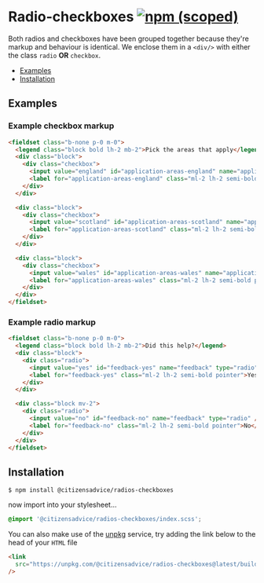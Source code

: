 # Radio-checkboxes [![npm (scoped)](https://img.shields.io/npm/v/@citizensadvice/radio-checkboxes.svg)](https://www.npmjs.com/package/@citizensadvice/radio-checkboxes)

Both radios and checkboxes have been grouped together because they're markup and behaviour is identical. We enclose them in a `<div/>` with either the class `radio` **OR** `checkbox`.

- [Examples](#examples)
- [Installation](#installation)

## Examples

### Example checkbox markup

```HTML
<fieldset class="b-none p-0 m-0">
  <legend class="block bold lh-2 mb-2">Pick the areas that apply</legend>
  <div class="block">
    <div class="checkbox">
      <input value="england" id="application-areas-england" name="application-areas" type="checkbox" />
      <label for="application-areas-england" class="ml-2 lh-2 semi-bold pointer">England</label>
    </div>
  </div>

  <div class="block">
    <div class="checkbox">
      <input value="scotland" id="application-areas-scotland" name="application-areas" type="checkbox" />
      <label for="application-areas-scotland" class="ml-2 lh-2 semi-bold pointer">Scotland</label>
    </div>
  </div>

  <div class="block">
    <div class="checkbox">
      <input value="wales" id="application-areas-wales" name="application-areas" type="checkbox" />
      <label for="application-areas-wales" class="ml-2 lh-2 semi-bold pointer">Wales</label>
    </div>
  </div>
</fieldset>
```

### Example radio markup

```HTML
<fieldset class="b-none p-0 m-0">
  <legend class="block bold lh-2 mb-2">Did this help?</legend>
  <div class="block">
    <div class="radio">
      <input value="yes" id="feedback-yes" name="feedback" type="radio" />
      <label for="feedback-yes" class="ml-2 lh-2 semi-bold pointer">Yes</label>
    </div>
  </div>

  <div class="block mv-2">
    <div class="radio">
      <input value="no" id="feedback-no" name="feedback" type="radio" />
      <label for="feedback-no" class="ml-2 lh-2 semi-bold pointer">No</label>
    </div>
  </div>
</fieldset>
```

## Installation

```shell
$ npm install @citizensadvice/radios-checkboxes
```

now import into your stylesheet...

```scss
@import '@citizensadvice/radios-checkboxes/index.scss';
```

You can also make use of the [unpkg](https://unpkg.com) service, try adding the link below to the head of your `HTML` file

```html
<link
  src="https://unpkg.com/@citizensadvice/radios-checkboxes@latest/build/radios-checkboxes.css"
/>
```
